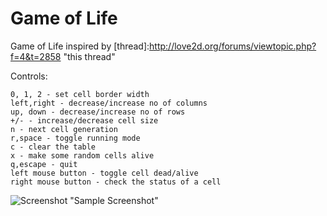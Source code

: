 Game of Life
============

Game of Life inspired by [thread]:http://love2d.org/forums/viewtopic.php?f=4&t=2858 "this thread"

Controls:

    0, 1, 2 - set cell border width
    left,right - decrease/increase no of columns
    up, down - decrease/increase no of rows
    +/- - increase/decrease cell size
    n - next cell generation
    r,space - toggle running mode
    c - clear the table
    x - make some random cells alive
    q,escape - quit
    left mouse button - toggle cell dead/alive
    right mouse button - check the status of a cell


![Screenshot](../../../raw/master/GameOfLife/life.png) "Sample Screenshot"
